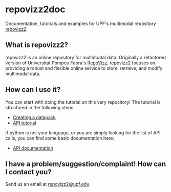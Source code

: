 # repovizz2doc
Documentation, tutorials and examples for UPF's multimodal repository [repovizz2](http://repovizz2.upf.edu).

## What is repovizz2?
repovizz2 is an online repository for multimodal data. Originally a refactored version of Universitat Pompeu Fabra's [RepoVizz](http://repovizz.upf.edu), repovizz2 focuses on providing a robust and flexible online service to store, retrieve, and modify multimodal data.

## How can I use it?
You can start with doing the tutorial on this very repository! The tutorial is structured in the following steps:
* [Creating a datapack](CreatingDatapack.md)
* [API tutorial](Presentation.ipynb)

If python is not your language, or you are simply looking for the list of API calls, you can find some basic documentation here:
* [API documentation](APIDocumentation.md)

## I have a problem/suggestion/complaint! How can I contact you?
Send us an email at <a href='m&#97;i&#108;&#116;&#111;&#58;re&#112;o&#118;i%7Az%3&#50;&#64;u&#112;&#102;&#46;e%&#54;4&#37;75'>&#114;&#101;povizz&#50;&#64;&#117;&#112;f&#46;&#101;du</a>.
